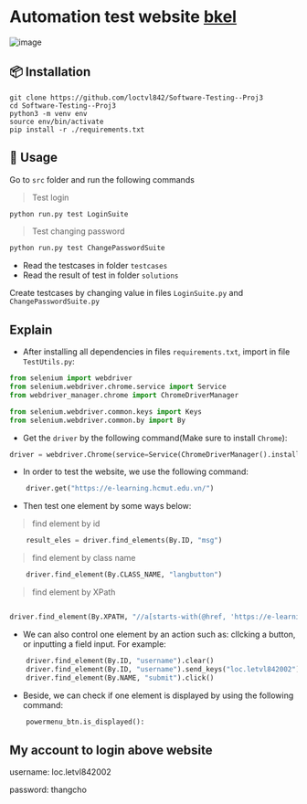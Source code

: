 # Automation test website [bkel](https://e-learning.hcmut.edu.vn/)


![image](./selenium.gif)

## 📦 Installation

```
git clone https://github.com/loctvl842/Software-Testing--Proj3
cd Software-Testing--Proj3
python3 -m venv env
source env/bin/activate
pip install -r ./requirements.txt
```

## 🚀 Usage

Go to `src` folder and run the following commands

> Test login
```sh
python run.py test LoginSuite
```

> Test changing password
```sh
python run.py test ChangePasswordSuite
```

- Read the testcases in folder `testcases`
- Read the result of test in folder `solutions`

Create testcases by changing value in files `LoginSuite.py` and `ChangePasswordSuite.py`

## Explain
- After installing all dependencies in files `requirements.txt`, import in file `TestUtils.py`:
```python
from selenium import webdriver
from selenium.webdriver.chrome.service import Service
from webdriver_manager.chrome import ChromeDriverManager

from selenium.webdriver.common.keys import Keys
from selenium.webdriver.common.by import By
```

- Get the `driver` by the following command(Make sure to install `Chrome`):
```python
driver = webdriver.Chrome(service=Service(ChromeDriverManager().install()))
```

- In order to test the website, we use the following command:
```python
    driver.get("https://e-learning.hcmut.edu.vn/")
```
- Then test one element by some ways below:
> find element by id
```python
    result_eles = driver.find_elements(By.ID, "msg")
```
> find element by class name
```python
    driver.find_element(By.CLASS_NAME, "langbutton")
```
> find element by XPath
```python

driver.find_element(By.XPATH, "//a[starts-with(@href, 'https://e-learning.hcmut.edu.vn/login/logout.php')]")
```

- We can also control one element by an action such as: cllcking a button, or inputting a field input. For example:
```python
    driver.find_element(By.ID, "username").clear()
    driver.find_element(By.ID, "username").send_keys("loc.letvl842002")
    driver.find_element(By.NAME, "submit").click()
```

- Beside, we can check if one element is displayed by using the following command:
```python
    powermenu_btn.is_displayed():
```

## My account to login above website

username: loc.letvl842002

password: thangcho
